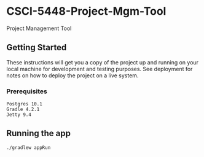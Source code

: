 # CSCI-5448-Project-Mgm-Tool

Project Management Tool

## Getting Started

These instructions will get you a copy of the project up and running on your local machine for development and testing purposes. See deployment for notes on how to deploy the project on a live system.

### Prerequisites

```
Postgres 10.1
Gradle 4.2.1
Jetty 9.4
```

## Running the app

```
./gradlew appRun
```
